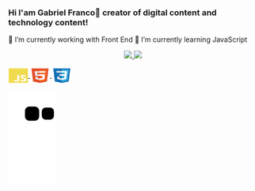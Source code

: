 ### Hi I'am Gabriel Franco👋 creator of digital content and technology content!

🔭 I’m currently working with Front End
🌱 I’m currently learning JavaScript

<div align="center">
  <a href="https://github.com/GabrieloFranco">

  <img height="130px" src="https://github-readme-stats.vercel.app/api?username=GabrieloFranco&show_icons=true&theme=dark&include_all_commits=true&count_private=true"/>
  <img height="120em" src="https://github-readme-stats.vercel.app/api/top-langs/?username=GabrieloFranco&layout=compact&langs_count=7&theme=dark"/>
 
</div>
  
<div style="display: inline_block"><br>
    
  <img align="center" alt="Gabriel-Js" height="30" width="40" src="https://raw.githubusercontent.com/devicons/devicon/master/icons/javascript/javascript-plain.svg">
  <!--<img align="center" alt="Gabriel-Ts" height="30" width="40" src="https://raw.githubusercontent.com/devicons/devicon/master/icons/typescript/typescript-plain.svg">-->
  <!--<img align="center" alt="Gabriel-React" height="30" width="40" src="https://raw.githubusercontent.com/devicons/devicon/master/icons/react/react-original.svg">>-->
  <img align="center" alt="Gabriel-HTML" height="30" width="40" src="https://raw.githubusercontent.com/devicons/devicon/master/icons/html5/html5-original.svg">
  <img align="center" alt="Gabriel-CSS" height="30" width="40" src="https://raw.githubusercontent.com/devicons/devicon/master/icons/css3/css3-original.svg">
  <!--<img align="center" alt="Gabriel-Python" height="30" width="40" src="https://raw.githubusercontent.com/devicons/devicon/master/icons/python/python-original.svg">>-->
  <!--<img align="center" alt="Gabriel-Csharp" height="30" width="40" src="https://raw.githubusercontent.com/devicons/devicon/master/icons/csharp/csharp-original.svg">>-->
  
   ![Snake animation](https://github.com/GabrieloFranco/GabrieloFranco/blob/output/github-contribution-grid-snake.svg)
    
</div>
  
 
